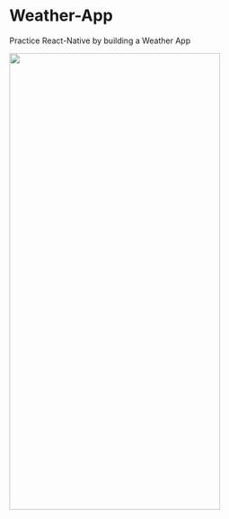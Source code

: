 # Weather-App

Practice React-Native by building a Weather App

<img src="https://blogaiden.s3.us-west-1.amazonaws.com/upload/weatherApp1626714300654.jpg" width="375" height="812">
